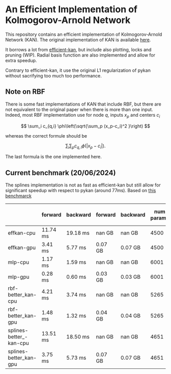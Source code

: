 # An Efficient Implementation of Kolmogorov-Arnold Network

This repository contains an efficient implementation of Kolmogorov-Arnold Network (KAN).
The original implementation of KAN is available [here](https://github.com/KindXiaoming/pykan).

It borrows a lot from [efficient-kan](https://github.com/Blealtan/efficient-kan), but include also plotting, locks and pruning (WIP).  Radial basis function are also implemented and allow for extra speedup.

Contrary to efficient-kan, it use the original L1 regularization of pykan without sacrifying too much too performance.


## Note on RBF

There is some fast implementations of KAN that include RBF, but there are not equivalent to the original paper when there is more than one input. Indeed, most RBF implementation use for node  $q$, inputs $x_p$ and centers $c_i$

$$ \sum_i c_{q,i} \phi\left(\sqrt{\sum_p (x_p-c_i)^2 }\right)  $$

whereas the correct formule should be

$$ \sum_i \sum_p c_{q,i} \phi \left(  |x_p-c_i|\right)  .$$

The last formula is the one implemented here.


## Current benchmark (20/06/2024)

The splines implementation is not as fast as efficient-kan but still allow for significant speedup with respect to pykan (around 77ms).  Based on [this benchmarck](https://github.com/Jerry-Master/KAN-benchmarking)

|                           |      forward  |     backward  |      forward  |     backward  |   num params  |  num trainable params
|---------------------------|---------------|---------------|---------------|---------------|---------------|----------------------
|effkan-cpu                 |     11.74 ms  |     19.18 ms  |       nan GB  |       nan GB  |         4500  |                  4500
|effkan-gpu                 |      3.41 ms  |      5.77 ms  |      0.07 GB  |      0.07 GB  |         4500  |                  4500
|mlp-cpu                    |      1.17 ms  |      1.59 ms  |       nan GB  |       nan GB  |         6001  |                  6001
|mlp-gpu                    |      0.28 ms  |      0.60 ms  |      0.03 GB  |      0.03 GB  |         6001  |                  6001
|rbf-better_kan-cpu         |      4.21 ms  |      3.74 ms  |       nan GB  |       nan GB  |         5265  |                  4201
|rbf-better_kan-gpu         |      1.48 ms  |      1.32 ms  |      0.04 GB  |      0.04 GB  |         5265  |                  4201
|splines-better_-kan-cpu    |     13.51 ms  |     18.50 ms  |       nan GB  |       nan GB  |         4651  |                  4651
|splines-better_kan-gpu     |      3.75 ms  |      5.73 ms  |      0.07 GB  |      0.07 GB  |         4651  |                  4651
